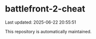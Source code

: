 # battlefront-2-cheat

Last updated: 2025-06-22 20:55:51

This repository is automatically maintained.
